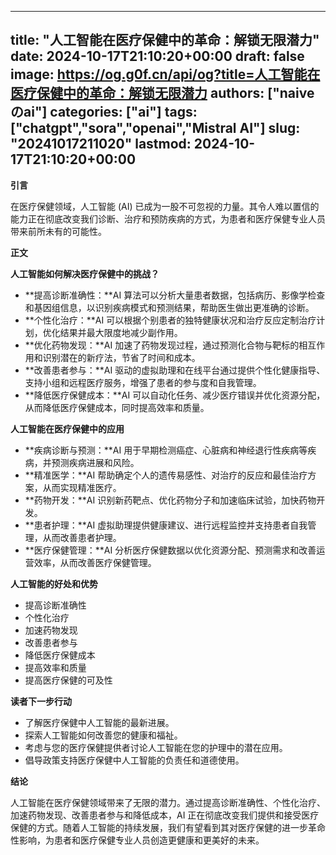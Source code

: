 
---
title: "人工智能在医疗保健中的革命：解锁无限潜力"
date: 2024-10-17T21:10:20+00:00
draft: false
image: https://og.g0f.cn/api/og?title=人工智能在医疗保健中的革命：解锁无限潜力
authors: ["naiveのai"]
categories: ["ai"]
tags: ["chatgpt","sora","openai","Mistral AI"]
slug: "20241017211020"
lastmod: 2024-10-17T21:10:20+00:00
---
**引言**

在医疗保健领域，人工智能 (AI) 已成为一股不可忽视的力量。其令人难以置信的能力正在彻底改变我们诊断、治疗和预防疾病的方式，为患者和医疗保健专业人员带来前所未有的可能性。

**正文**

**人工智能如何解决医疗保健中的挑战？**

* **提高诊断准确性：**AI 算法可以分析大量患者数据，包括病历、影像学检查和基因组信息，以识别疾病模式和预测结果，帮助医生做出更准确的诊断。
* **个性化治疗：**AI 可以根据个别患者的独特健康状况和治疗反应定制治疗计划，优化结果并最大限度地减少副作用。
* **优化药物发现：**AI 加速了药物发现过程，通过预测化合物与靶标的相互作用和识别潜在的新疗法，节省了时间和成本。
* **改善患者参与：**AI 驱动的虚拟助理和在线平台通过提供个性化健康指导、支持小组和远程医疗服务，增强了患者的参与度和自我管理。
* **降低医疗保健成本：**AI 可以自动化任务、减少医疗错误并优化资源分配，从而降低医疗保健成本，同时提高效率和质量。

**人工智能在医疗保健中的应用**

* **疾病诊断与预测：**AI 用于早期检测癌症、心脏病和神经退行性疾病等疾病，并预测疾病进展和风险。
* **精准医学：**AI 帮助确定个人的遗传易感性、对治疗的反应和最佳治疗方案，从而实现精准医疗。
* **药物开发：**AI 识别新药靶点、优化药物分子和加速临床试验，加快药物开发。
* **患者护理：**AI 虚拟助理提供健康建议、进行远程监控并支持患者自我管理，从而改善患者护理。
* **医疗保健管理：**AI 分析医疗保健数据以优化资源分配、预测需求和改善运营效率，从而改善医疗保健管理。

**人工智能的好处和优势**

* 提高诊断准确性
* 个性化治疗
* 加速药物发现
* 改善患者参与
* 降低医疗保健成本
* 提高效率和质量
* 提高医疗保健的可及性

**读者下一步行动**

* 了解医疗保健中人工智能的最新进展。
* 探索人工智能如何改善您的健康和福祉。
* 考虑与您的医疗保健提供者讨论人工智能在您的护理中的潜在应用。
* 倡导政策支持医疗保健中人工智能的负责任和道德使用。

**结论**

人工智能在医疗保健领域带来了无限的潜力。通过提高诊断准确性、个性化治疗、加速药物发现、改善患者参与和降低成本，AI 正在彻底改变我们提供和接受医疗保健的方式。随着人工智能的持续发展，我们有望看到其对医疗保健的进一步革命性影响，为患者和医疗保健专业人员创造更健康和更美好的未来。